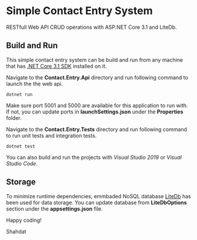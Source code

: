 # Simple Contact Entry System
RESTfull Web API CRUD operations with ASP.NET Core 3.1 and LiteDb.

## Build and Run
This simple contact entry system can be build and run from any machine that has [.NET Core 3.1 SDK](https://dotnet.microsoft.com/download/dotnet-core/3.1) installed on it.

Navigate to the **Contact.Entry.Api** directory and run following command to launch the the web api. 

`dotnet run`

Make sure port 5001 and 5000 are available for this application to run with. If not, you can update ports in **launchSettings.json** under the **Properties** folder. 

Navigate to the **Contact.Entry.Tests** directory and run following command to run unit tests and integration tests.

`dotnet test`

You can also build and run the projects with *Visual Studio 2019* or *Visual Studio Code*.

## Storage
To minimize runtime dependencies, emmbaded NoSQL database [LiteDb](https://www.litedb.org/) has been used for data storage. You can update database from  **LiteDbOptions** section under the **appsettings.json** file.

Happy coding!

Shahdat
